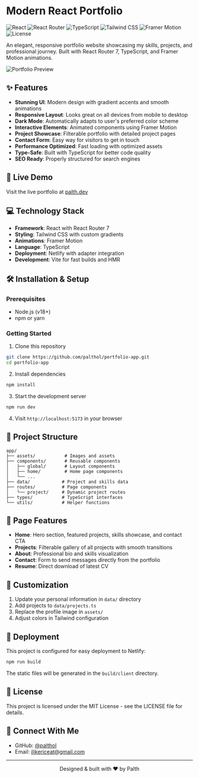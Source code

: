 # Modern React Portfolio

![React](https://img.shields.io/badge/React-18-blue)
![React Router](https://img.shields.io/badge/React%20Router-7.0-orange)
![TypeScript](https://img.shields.io/badge/TypeScript-5.6-blue)
![Tailwind CSS](https://img.shields.io/badge/Tailwind%20CSS-3.4-38B2AC)
![Framer Motion](https://img.shields.io/badge/Framer%20Motion-12-purple)
![License](https://img.shields.io/badge/License-MIT-green)

An elegant, responsive portfolio website showcasing my skills, projects, and professional journey. Built with React Router 7, TypeScript, and Framer Motion animations.

![Portfolio Preview](https://via.placeholder.com/1200x600?text=Portfolio+Preview)

## ✨ Features

- **Stunning UI**: Modern design with gradient accents and smooth animations
- **Responsive Layout**: Looks great on all devices from mobile to desktop
- **Dark Mode**: Automatically adapts to user's preferred color scheme
- **Interactive Elements**: Animated components using Framer Motion
- **Project Showcase**: Filterable portfolio with detailed project pages
- **Contact Form**: Easy way for visitors to get in touch
- **Performance Optimized**: Fast loading with optimized assets
- **Type-Safe**: Built with TypeScript for better code quality
- **SEO Ready**: Properly structured for search engines

## 🚀 Live Demo

Visit the live portfolio at [palth.dev](https://www.example.com)

## 💻 Technology Stack

- **Framework**: React with React Router 7
- **Styling**: Tailwind CSS with custom gradients
- **Animations**: Framer Motion
- **Language**: TypeScript
- **Deployment**: Netlify with adapter integration
- **Development**: Vite for fast builds and HMR

## 🛠️ Installation & Setup

### Prerequisites

- Node.js (v18+)
- npm or yarn

### Getting Started

1. Clone this repository

```bash
git clone https://github.com/palthol/portfolio-app.git
cd portfolio-app
```

2. Install dependencies

```bash
npm install
```

3. Start the development server

```bash
npm run dev
```

4. Visit `http://localhost:5173` in your browser

## 📁 Project Structure

```
app/
├── assets/           # Images and assets
├── components/       # Reusable components
│   ├── global/       # Layout components
│   ├── home/         # Home page components
│   └── ...
├── data/            # Project and skills data
├── routes/          # Page components
│   └── project/     # Dynamic project routes
├── types/           # TypeScript interfaces
└── utils/           # Helper functions
```

## 📱 Page Features

- **Home**: Hero section, featured projects, skills showcase, and contact CTA
- **Projects**: Filterable gallery of all projects with smooth transitions
- **About**: Professional bio and skills visualization
- **Contact**: Form to send messages directly from the portfolio
- **Resume**: Direct download of latest CV

## 📝 Customization

1. Update your personal information in `data/` directory
2. Add projects to `data/projects.ts`
3. Replace the profile image in `assets/`
4. Adjust colors in Tailwind configuration

## 🚢 Deployment

This project is configured for easy deployment to Netlify:

```bash
npm run build
```

The static files will be generated in the `build/client` directory.

## 📜 License

This project is licensed under the MIT License - see the LICENSE file for details.

## 🤝 Connect With Me

- GitHub: [@palthol](https://github.com/palthol)
- Email: [ilikericeat@gmail.com](mailto:ilikericeat@gmail.com)

---

<p align="center">Designed & built with ❤️ by Palth</p>
